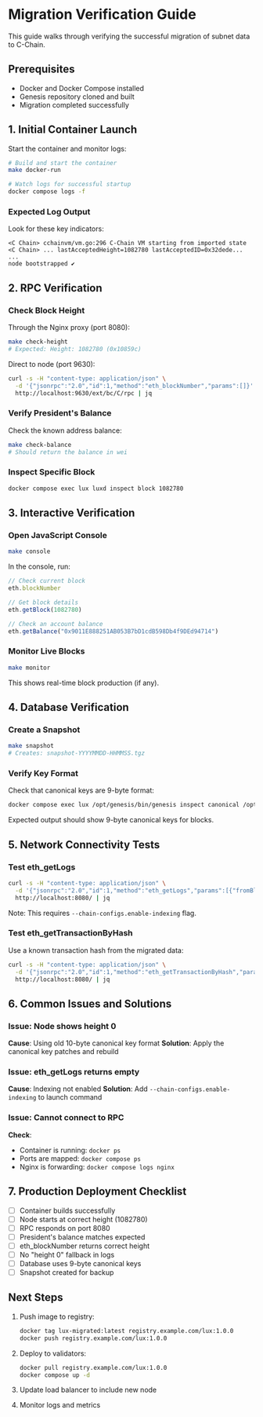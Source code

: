 # Migration Verification Guide

This guide walks through verifying the successful migration of subnet data to C-Chain.

## Prerequisites

- Docker and Docker Compose installed
- Genesis repository cloned and built
- Migration completed successfully

## 1. Initial Container Launch

Start the container and monitor logs:

```bash
# Build and start the container
make docker-run

# Watch logs for successful startup
docker compose logs -f
```

### Expected Log Output

Look for these key indicators:

```
<C Chain> cchainvm/vm.go:296 C-Chain VM starting from imported state
<C Chain> ... lastAcceptedHeight=1082780 lastAcceptedID=0x32dede...
...
node bootstrapped ✔
```

## 2. RPC Verification

### Check Block Height

Through the Nginx proxy (port 8080):

```bash
make check-height
# Expected: Height: 1082780 (0x10859c)
```

Direct to node (port 9630):

```bash
curl -s -H "content-type: application/json" \
  -d '{"jsonrpc":"2.0","id":1,"method":"eth_blockNumber","params":[]}' \
  http://localhost:9630/ext/bc/C/rpc | jq
```

### Verify President's Balance

Check the known address balance:

```bash
make check-balance
# Should return the balance in wei
```

### Inspect Specific Block

```bash
docker compose exec lux luxd inspect block 1082780
```

## 3. Interactive Verification

### Open JavaScript Console

```bash
make console
```

In the console, run:

```javascript
// Check current block
eth.blockNumber

// Get block details
eth.getBlock(1082780)

// Check an account balance
eth.getBalance("0x9011E888251AB053B7bD1cdB598Db4f9DEd94714")
```

### Monitor Live Blocks

```bash
make monitor
```

This shows real-time block production (if any).

## 4. Database Verification

### Create a Snapshot

```bash
make snapshot
# Creates: snapshot-YYYYMMDD-HHMMSS.tgz
```

### Verify Key Format

Check that canonical keys are 9-byte format:

```bash
docker compose exec lux /opt/genesis/bin/genesis inspect canonical /opt/lux/runtime/db/pebbledb
```

Expected output should show 9-byte canonical keys for blocks.

## 5. Network Connectivity Tests

### Test eth_getLogs

```bash
curl -s -H "content-type: application/json" \
  -d '{"jsonrpc":"2.0","id":1,"method":"eth_getLogs","params":[{"fromBlock":"0x0","toBlock":"latest"}]}' \
  http://localhost:8080/ | jq
```

Note: This requires `--chain-configs.enable-indexing` flag.

### Test eth_getTransactionByHash

Use a known transaction hash from the migrated data:

```bash
curl -s -H "content-type: application/json" \
  -d '{"jsonrpc":"2.0","id":1,"method":"eth_getTransactionByHash","params":["0xYOUR_TX_HASH"]}' \
  http://localhost:8080/ | jq
```

## 6. Common Issues and Solutions

### Issue: Node shows height 0

**Cause**: Using old 10-byte canonical key format
**Solution**: Apply the canonical key patches and rebuild

### Issue: eth_getLogs returns empty

**Cause**: Indexing not enabled
**Solution**: Add `--chain-configs.enable-indexing` to launch command

### Issue: Cannot connect to RPC

**Check**:
- Container is running: `docker ps`
- Ports are mapped: `docker compose ps`
- Nginx is forwarding: `docker compose logs nginx`

## 7. Production Deployment Checklist

- [ ] Container builds successfully
- [ ] Node starts at correct height (1082780)
- [ ] RPC responds on port 8080
- [ ] President's balance matches expected
- [ ] eth_blockNumber returns correct height
- [ ] No "height 0" fallback in logs
- [ ] Database uses 9-byte canonical keys
- [ ] Snapshot created for backup

## Next Steps

1. Push image to registry:
   ```bash
   docker tag lux-migrated:latest registry.example.com/lux:1.0.0
   docker push registry.example.com/lux:1.0.0
   ```

2. Deploy to validators:
   ```bash
   docker pull registry.example.com/lux:1.0.0
   docker compose up -d
   ```

3. Update load balancer to include new node

4. Monitor logs and metrics